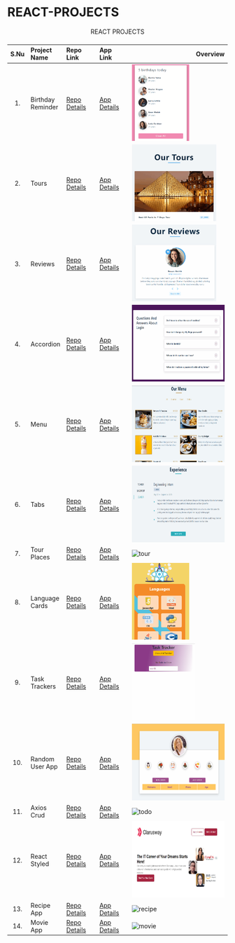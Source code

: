 # REACT-PROJECTS

<table class="table">
  <caption>REACT PROJECTS<caption>
  <thead>
    <tr>
      <th>S.Nu</td>
      <th align="left" width="15%">Project Name</th>
      <th align="left" width="15%">Repo Link</th>
      <th align="left">App Link</th>
      <th align="right">Overview</th>
    </tr>
    </thead>
    <tbody>
     <tr>
      <td align=center >1.</td>
      <td>Birthday Reminder</td>
      <td><a href="https://github.com/Tolga-Han-Yilmaz/01-birthday-reminder" target="_blank">Repo Details</td>
      <td><a href="https://react-01-birthday-project.netlify.app/" target="_blank">App Details</td>
      <td><img src="./img/01-birthday.gif" alt="google" height="175px"></td>
    </tr>
    <tr>
      <td align=center >2.</td>
      <td>Tours</td>
      <td><a href="https://github.com/Tolga-Han-Yilmaz/02-tours" target="_blank">Repo Details</td>
      <td><a href="https://react-02-tour.netlify.app/" target="_blank">App Details</td>
      <td><img src="./img/02-tour.gif" alt="tour" height="175px"></td>
    </tr>
    <tr>
      <td align=center >3.</td>
      <td>Reviews</td>
      <td><a href="https://github.com/Tolga-Han-Yilmaz/03-reviews/tree/master" target="_blank">Repo Details</td>
      <td><a href="https://react-03-review.netlify.app/" target="_blank">App Details</td>
      <td><img src="./img/03-review.gif" alt="review" height="175px"></td>
    </tr>
    <tr>
      <td align=center >4.</td>
      <td>Accordion</td>
      <td><a href="https://github.com/Tolga-Han-Yilmaz/04-accordion" target="_blank">Repo Details</td>
      <td><a href="https://starlit-sfogliatella-61b26e.netlify.app/" target="_blank">App Details</td>
      <td><img src="./img/04-accordion.gif" alt="accordion" height="175px"></td>
    </tr>
    <tr>
      <td align=center >5.</td>
      <td>Menu</td>
      <td><a href="https://github.com/Tolga-Han-Yilmaz/05-menu" target="_blank">Repo Details</td>
      <td><a href="https://jazzy-kataifi-96fe6f.netlify.app/" target="_blank">App Details</td>
      <td><img src="./img/05-menu.gif" alt="menu" height="175px"></td>
    </tr>
    <tr>
      <td align=center >6.</td>
      <td>Tabs</td>
      <td><a href="https://github.com/Tolga-Han-Yilmaz/06-tabs" target="_blank">Repo Details</td>
      <td><a href="https://strong-nasturtium-a15b9c.netlify.app/" target="_blank">App Details</td>
      <td><img src="./img/06-tab.gif" alt="tab" height="175px"></td>
    </tr>
    <tr>
      <td align=center >7.</td>
      <td>Tour Places</td>
      <td><a href="https://github.com/Tolga-Han-Yilmaz/tour-places" target="_blank">Repo Details</td>
      <td><a href="https://vermillion-eclair-35e0db.netlify.app/" target="_blank">App Details</td>
      <td><img src="./img/07-tour.gif" alt="tour" height="175px"></td>
    </tr>
    <tr>
      <td align=center >8.</td>
      <td>Language Cards</td>
      <td><a href="https://github.com/Tolga-Han-Yilmaz/language_cards" target="_blank">Repo Details</td>
      <td><a href="https://statuesque-daffodil-da608f.netlify.app/" target="_blank">App Details</td>
      <td><img src="./img/08-lang.gif" alt="language" height="175px"></td>
    </tr>
    <tr>
      <td align=center >9.</td>
      <td>Task Trackers</td>
      <td><a href="https://github.com/Tolga-Han-Yilmaz/task_tracker" target="_blank">Repo Details</td>
      <td><a href="https://react-task-tracker01.netlify.app/" target="_blank">App Details</td>
      <td><img src="./img/09-task.gif" alt="task" height="175px"></td>
    </tr>
    <tr>
      <td align=center >10.</td>
      <td>Random User App</td>
      <td><a href="https://github.com/Tolga-Han-Yilmaz/random_user_app" target="_blank">Repo Details</td>
      <td><a href="https://react-random-userapp.netlify.app/" target="_blank">App Details</td>
      <td><img src="./img/10-random.gif" alt="random" height="175px"></td>
    </tr>
    <tr>
      <td align=center >11.</td>
      <td>Axios Crud</td>
      <td><a href="https://github.com/Tolga-Han-Yilmaz/axios-crud" target="_blank">Repo Details</td>
      <td><a href="https://bejewelled-meerkat-a5d728.netlify.app/" target="_blank">App Details</td>
      <td><img src="./img/11-crud.gif" alt="todo" height="crud"></td>
    </tr>
    <tr>
      <td align=center >12.</td>
      <td>React Styled</td>
      <td><a href="https://github.com/Tolga-Han-Yilmaz/react_styled-project" target="_blank">Repo Details</td>
      <td><a href="https://celebrated-fudge-9a9393.netlify.app/" target="_blank">App Details</td>
      <td><img src="./img/12-style.png" alt="movie" height="175px"></td>
    </tr>
    <tr>
      <td align=center >13.</td>
      <td>Recipe App</td>
      <td><a href="https://github.com/Tolga-Han-Yilmaz/recipe_app" target="_blank">Repo Details</td>
      <td><a href="https://recipe-app01.netlify.app/" target="_blank">App Details</td>
      <td><img src="./img/13-recipe.gif" alt="recipe" height="175px"></td>
    </tr>
    <tr>
      <td align=center >14.</td>
      <td>Movie App</td>
      <td><a href="https://github.com/Tolga-Han-Yilmaz/movie_app" target="_blank">Repo Details</td>
      <td><a href="https://movies-app2022.netlify.app/" target="_blank">App Details</td>
      <td><img src="./img/14-movie.gif" alt="movie" height="175px"></td>
    </tr>
  
   
  <tbody>
    
</table>
